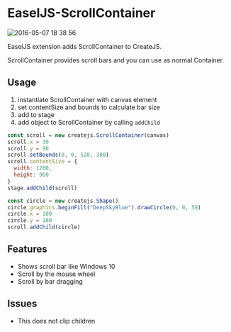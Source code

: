 # EaselJS-ScrollContainer

![2016-05-07 18 38 56](https://cloud.githubusercontent.com/assets/5355966/15091406/45bd814c-1483-11e6-8ca8-24e80be7efeb.png)

EaselJS extension adds ScrollContainer to CreateJS.

ScrollContainer provides scroll bars and you can use as normal Container.

## Usage

1. instantiate ScrollContainer with canvas element
2. set contentSize and bounds to calculate bar size
3. add to stage
4. add object to ScrollContainer by calling `addChild`

```js
const scroll = new createjs.ScrollContainer(canvas)
scroll.x = 30
scroll.y = 90
scroll.setBounds(0, 0, 520, 300)
scroll.contentSize = {
  width: 1200,
  height: 960
}
stage.addChild(scroll)

const circle = new createjs.Shape()
circle.graphics.beginFill("DeepSkyBlue").drawCircle(0, 0, 50)
circle.x = 100
circle.y = 100
scroll.addChild(circle)
```

## Features

- Shows scroll bar like Windows 10
- Scroll by the mouse wheel
- Scroll by bar dragging

## Issues

- This does not clip children
